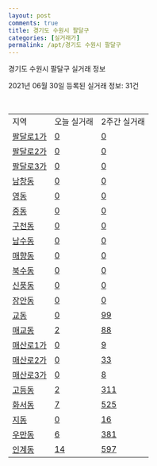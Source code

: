 ```yaml
---
layout: post
comments: true
title: 경기도 수원시 팔달구
categories: [실거래가]
permalink: /apt/경기도 수원시 팔달구
---
```


경기도 수원시 팔달구 실거래 정보

2021년 06월 30일 등록된 실거래 정보: 31건

<script type="text/javascript">
  google.charts.load('current', {'packages':['corechart']});
  google.charts.setOnLoadCallback(drawChart);

  function drawChart() {
    var data = google.visualization.arrayToDataTable([['거래일', '매매', '전월세', '전매'], ['21-02', 174, 271, 62], ['21-03', 172, 324, 40], ['21-04', 107, 295, 30], ['21-05', 185, 209, 41], ['21-06', 42, 109, 6]]);

    var options = {
      title: '최근 유형별 거래량 추이',
      legend: { position: 'bottom' }
    };

    var chart = new google.visualization.LineChart(document.getElementById('columnchart_material'));
    chart.draw(data, (options));
  }
</script>

<div id="columnchart_material" style="width: 95%; margin-left: -35px"></div>
<br>
<table class="sortable">
  <tr>
    <td>지역</td>
    <td>오늘 실거래</td>
    <td>2주간 실거래</td>
  </tr>

  
  <tr class="item">
    <td><a href="경기도 수원시 팔달구 팔달로1가">팔달로1가</a></td>
    <td><a href="경기도 수원시 팔달구 팔달로1가">0</a></td>
    <td><a href="경기도 수원시 팔달구 팔달로1가">0</a></td>
  </tr>
    

  <tr class="item">
    <td><a href="경기도 수원시 팔달구 팔달로2가">팔달로2가</a></td>
    <td><a href="경기도 수원시 팔달구 팔달로2가">0</a></td>
    <td><a href="경기도 수원시 팔달구 팔달로2가">0</a></td>
  </tr>
    

  <tr class="item">
    <td><a href="경기도 수원시 팔달구 팔달로3가">팔달로3가</a></td>
    <td><a href="경기도 수원시 팔달구 팔달로3가">0</a></td>
    <td><a href="경기도 수원시 팔달구 팔달로3가">0</a></td>
  </tr>
    

  <tr class="item">
    <td><a href="경기도 수원시 팔달구 남창동">남창동</a></td>
    <td><a href="경기도 수원시 팔달구 남창동">0</a></td>
    <td><a href="경기도 수원시 팔달구 남창동">0</a></td>
  </tr>
    

  <tr class="item">
    <td><a href="경기도 수원시 팔달구 영동">영동</a></td>
    <td><a href="경기도 수원시 팔달구 영동">0</a></td>
    <td><a href="경기도 수원시 팔달구 영동">0</a></td>
  </tr>
    

  <tr class="item">
    <td><a href="경기도 수원시 팔달구 중동">중동</a></td>
    <td><a href="경기도 수원시 팔달구 중동">0</a></td>
    <td><a href="경기도 수원시 팔달구 중동">0</a></td>
  </tr>
    

  <tr class="item">
    <td><a href="경기도 수원시 팔달구 구천동">구천동</a></td>
    <td><a href="경기도 수원시 팔달구 구천동">0</a></td>
    <td><a href="경기도 수원시 팔달구 구천동">0</a></td>
  </tr>
    

  <tr class="item">
    <td><a href="경기도 수원시 팔달구 남수동">남수동</a></td>
    <td><a href="경기도 수원시 팔달구 남수동">0</a></td>
    <td><a href="경기도 수원시 팔달구 남수동">0</a></td>
  </tr>
    

  <tr class="item">
    <td><a href="경기도 수원시 팔달구 매향동">매향동</a></td>
    <td><a href="경기도 수원시 팔달구 매향동">0</a></td>
    <td><a href="경기도 수원시 팔달구 매향동">0</a></td>
  </tr>
    

  <tr class="item">
    <td><a href="경기도 수원시 팔달구 북수동">북수동</a></td>
    <td><a href="경기도 수원시 팔달구 북수동">0</a></td>
    <td><a href="경기도 수원시 팔달구 북수동">0</a></td>
  </tr>
    

  <tr class="item">
    <td><a href="경기도 수원시 팔달구 신풍동">신풍동</a></td>
    <td><a href="경기도 수원시 팔달구 신풍동">0</a></td>
    <td><a href="경기도 수원시 팔달구 신풍동">0</a></td>
  </tr>
    

  <tr class="item">
    <td><a href="경기도 수원시 팔달구 장안동">장안동</a></td>
    <td><a href="경기도 수원시 팔달구 장안동">0</a></td>
    <td><a href="경기도 수원시 팔달구 장안동">0</a></td>
  </tr>
    

  <tr class="item">
    <td><a href="경기도 수원시 팔달구 교동">교동</a></td>
    <td><a href="경기도 수원시 팔달구 교동">0</a></td>
    <td><a href="경기도 수원시 팔달구 교동">99</a></td>
  </tr>
    

  <tr class="item">
    <td><a href="경기도 수원시 팔달구 매교동">매교동</a></td>
    <td><a href="경기도 수원시 팔달구 매교동">2</a></td>
    <td><a href="경기도 수원시 팔달구 매교동">88</a></td>
  </tr>
    

  <tr class="item">
    <td><a href="경기도 수원시 팔달구 매산로1가">매산로1가</a></td>
    <td><a href="경기도 수원시 팔달구 매산로1가">0</a></td>
    <td><a href="경기도 수원시 팔달구 매산로1가">9</a></td>
  </tr>
    

  <tr class="item">
    <td><a href="경기도 수원시 팔달구 매산로2가">매산로2가</a></td>
    <td><a href="경기도 수원시 팔달구 매산로2가">0</a></td>
    <td><a href="경기도 수원시 팔달구 매산로2가">33</a></td>
  </tr>
    

  <tr class="item">
    <td><a href="경기도 수원시 팔달구 매산로3가">매산로3가</a></td>
    <td><a href="경기도 수원시 팔달구 매산로3가">0</a></td>
    <td><a href="경기도 수원시 팔달구 매산로3가">8</a></td>
  </tr>
    

  <tr class="item">
    <td><a href="경기도 수원시 팔달구 고등동">고등동</a></td>
    <td><a href="경기도 수원시 팔달구 고등동">2</a></td>
    <td><a href="경기도 수원시 팔달구 고등동">311</a></td>
  </tr>
    

  <tr class="item">
    <td><a href="경기도 수원시 팔달구 화서동">화서동</a></td>
    <td><a href="경기도 수원시 팔달구 화서동">7</a></td>
    <td><a href="경기도 수원시 팔달구 화서동">525</a></td>
  </tr>
    

  <tr class="item">
    <td><a href="경기도 수원시 팔달구 지동">지동</a></td>
    <td><a href="경기도 수원시 팔달구 지동">0</a></td>
    <td><a href="경기도 수원시 팔달구 지동">16</a></td>
  </tr>
    

  <tr class="item">
    <td><a href="경기도 수원시 팔달구 우만동">우만동</a></td>
    <td><a href="경기도 수원시 팔달구 우만동">6</a></td>
    <td><a href="경기도 수원시 팔달구 우만동">381</a></td>
  </tr>
    

  <tr class="item">
    <td><a href="경기도 수원시 팔달구 인계동">인계동</a></td>
    <td><a href="경기도 수원시 팔달구 인계동">14</a></td>
    <td><a href="경기도 수원시 팔달구 인계동">597</a></td>
  </tr>
    


</table>


    